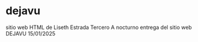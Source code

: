 # dejavu
sitio web HTML de Liseth Estrada 
Tercero A nocturno 
entrega del sitio web DEJAVU 15/01/2025
